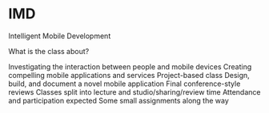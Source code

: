 # IMD
Intelligent Mobile Development

What is the class about?

Investigating the interaction between people and mobile devices
Creating compelling mobile applications and services
Project-based class
    Design, build, and document a novel mobile application
    Final conference-style reviews
Classes split into lecture and studio/sharing/review time
    Attendance and participation expected
    Some small assignments along the way
